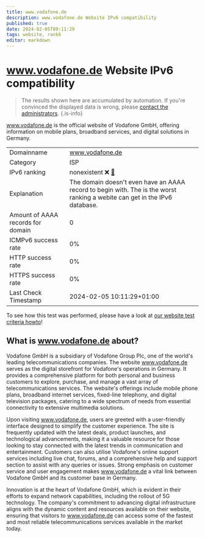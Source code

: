 ```yaml
---
title: www.vodafone.de
description: www.vodafone.de Website IPv6 compatibility
published: true
date: 2024-02-05T09:11:29
tags: website, rank6
editor: markdown
---
```


# www.vodafone.de Website IPv6 compatibility

> The results shown here are accumulated by automation. If you're convinced the displayed data is wrong, please [contact the administrators](/howto/chat). 
{.is-info}

www.vodafone.de is the official website of Vodafone GmbH, offering information on mobile plans, broadband services, and digital solutions in Germany.


|   |   |
| - | - |
| Domainname | www.vodafone.de
| Category | ISP |
| IPv6 ranking | nonexistent :x: [🔗](/howto/ranking) |
| Explanation | The domain doesn't even have an AAAA record to begin with. The is the worst ranking a webite can get in the IPv6 database. |
| Amount of AAAA records for domain | 0 |
| ICMPv6 success rate | 0%|
| HTTP success rate | 0% |
| HTTPS success rate | 0% |
| Last Check Timestamp | 2024-02-05 10:11:29+01:00 |

To see how this test was performed, please have a look at [our website test criteria howto](/howto/testcriteria/website)!


## What is www.vodafone.de about?
Vodafone GmbH is a subsidiary of Vodafone Group Plc, one of the world's leading telecommunications companies. The website www.vodafone.de serves as the digital storefront for Vodafone's operations in Germany. It provides a comprehensive platform for both personal and business customers to explore, purchase, and manage a vast array of telecommunications services. The website's offerings include mobile phone plans, broadband internet services, fixed-line telephony, and digital television packages, catering to a wide spectrum of needs from essential connectivity to extensive multimedia solutions.

Upon visiting www.vodafone.de, users are greeted with a user-friendly interface designed to simplify the customer experience. The site is frequently updated with the latest deals, product launches, and technological advancements, making it a valuable resource for those looking to stay connected with the latest trends in communication and entertainment. Customers can also utilise Vodafone's online support services including live chat, forums, and a comprehensive help and support section to assist with any queries or issues. Strong emphasis on customer service and user engagement makes www.vodafone.de a vital link between Vodafone GmbH and its customer base in Germany. 

Innovation is at the heart of Vodafone GmbH, which is evident in their efforts to expand network capabilities, including the rollout of 5G technology. The company's commitment to advancing digital infrastructure aligns with the dynamic content and resources available on their website, ensuring that visitors to www.vodafone.de can access some of the fastest and most reliable telecommunications services available in the market today.


